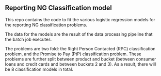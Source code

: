 ## Reporting NG Classification model

This repo contains the code to fit the various logistic regression models for the reporting NG classification problems. 

The data for the models are the result of the data processing pipeline that the batch job executes. 

The problems are two fold: the Right Person Contacted (RPC) classification problem, and the Promise to Pay (PtP) classification problem. These problems are further split between product and bucket (between consumer loans and credit cards and between buckets 2 and 3). As a result, there will be 8 classification models in total. 

